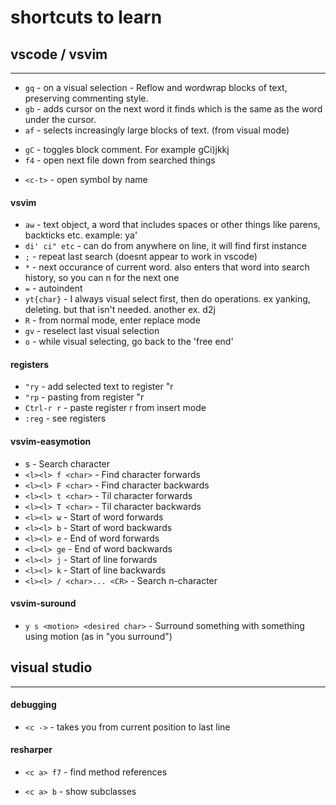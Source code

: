 # shortcuts to learn

## vscode / vsvim
----
* `gq` 	                                  - on a visual selection - Reflow and wordwrap blocks of text, preserving commenting style. 
* `gb` 	                                  - adds cursor on the next word it finds which is the same as the word under the cursor.
* `af` 	                                  - selects increasingly large blocks of text. (from visual mode)
<!-- * gh 	                                  - equivalent to hovering your mouse over wherever the cursor is. -->
* `gC` 	                                  - toggles block comment. For example gCi)jkkj
* `f4` 	                                  - open next file down from searched things
<!-- * `<c-s> o`                              - goto symbols - then hit : to group by type (ex classes, methods) -->
* `<c-t>` 	                              - open symbol by name
<!-- * `<s f1>` 	                            - open in explorer -->
<!-- * `<s f2>`                              - show in sidebar -->

#### vsvim
* `aw`                                    - text object, a word that includes spaces or other things like parens, backticks etc.  example: ya'
* `di' ci" etc`                           - can do from anywhere on line, it will find first instance
* `;`                                     - repeat last search (doesnt appear to work in vscode)
* `*`		                                - next occurance of current word. also enters that word into search history, so you can n for the next one
* `=` 		                                - autoindent
* `yt{char}`	                            - I always visual select first, then do operations. ex yanking, deleting. but that isn't needed. another ex. d2j 
* `R`		                                  - from normal mode, enter replace mode
* `gv`  		                              - reselect last visual selection
* `o`		                                  - while visual selecting, go back to the 'free end'

#### registers 
* `"ry`                                   - add selected text to register "r
* `"rp`		                                - pasting from register "r
* `Ctrl-r r`	                            - paste register r from insert mode
* `:reg`		                              - see registers

#### vsvim-easymotion
* <l><l> s <char>		                - Search character
* `<l><l> f <char>`		                  - Find character forwards
* `<l><l> F <char>`	                  - Find character backwards
* `<l><l> t <char>`		                  - Til character forwards
* `<l><l> T <char>`			                  - Til character backwards
* `<l><l> w`		                        - Start of word forwards
* `<l><l> b`		                        - Start of word backwards
* `<l><l> e`		                        - End of word forwards
* `<l><l> ge`	      	                  - End of word backwards
* `<l><l> j`		                        - Start of line forwards
* `<l><l> k`		                        - Start of line backwards
* `<l><l> / <char>... <CR>`	          - Search n-character

#### vsvim-suround
<!-- * `d s <existing char>`			            - Delete existing surround -->
<!-- * `c s <existing char> <desired char>`	- Change surround existing to desired -->
* `y s <motion> <desired char>`		      - Surround something with something using motion (as in "you surround")
<!-- * `S <desired char>`			                - Surround in visual modes -->

## visual studio
----
#### debugging
<!-- * `<c f10>` 	                            - run to line with cursor -->
* `<c ->`   	                            - takes you from current position to last line

#### resharper
* `<c a> f7` 	                          - find method references
<!-- * `<c b>`                                - goto definition -->
* `<c a> b`                              - show subclasses
<!-- * <c s> n`  	                          - goto file (ctrl p) -->
<!-- * `<c n>`		                            - goto symbol -->